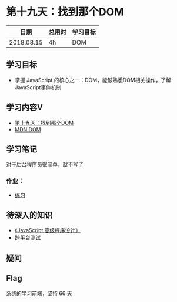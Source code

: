 # 第十九天：找到那个DOM

| 日期       | 总用时 | 学习目标            |
| ---------- | ------ | ------------------- |
| 2018.08.15 | 4h     | DOM |

## 学习目标

- 掌握 JavaScript 的核心之一：DOM，能够熟悉DOM相关操作，了解JavaScript事件机制

## 学习内容V

- [第十九天：找到那个DOM](http://ife.baidu.com/course/detail/id/47)
- [MDN DOM](https://developer.mozilla.org/zh-CN/docs/Learn/JavaScript/Client-side_web_APIs/Manipulating_documents)

## 学习笔记

对于后台程序员很简单，就不写了

### 作业：

- [练习](https://codepen.io/mumubin/pen/jpoYjK)

## 待深入的知识

- [《JavaScript 高级程序设计》](https://book.douban.com/subject/10546125/)
- [跨平台测试](https://developer.mozilla.org/en-US/docs/Learn/Tools_and_testing/Cross_browser_testing)

## 疑问

## Flag

系统的学习前端，坚持 66 天
